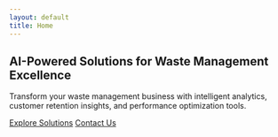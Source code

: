 ```yaml
---
layout: default
title: Home
---
```


<section class="hero" id="home">
    <div class="hero-content">
        <h1>AI-Powered Solutions for Waste Management Excellence</h1>
        <p>Transform your waste management business with intelligent analytics, customer retention insights, and performance optimization tools.</p>
        <div class="hero-buttons">
            <a href="/solutions/" class="primary-button">Explore Solutions</a>
            <a href="/contact/" class="secondary-button">Contact Us</a>
        </div>
    </div>
</section>

<!-- Other sections from the original design can go here -->